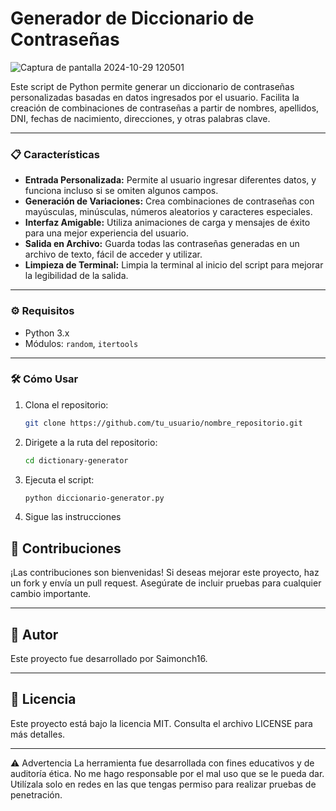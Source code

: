 # Generador de Diccionario de Contraseñas

![Captura de pantalla 2024-10-29 120501](https://github.com/user-attachments/assets/13766f2b-ece2-40aa-a6ce-bf96c5f7d4cb)

Este script de Python permite generar un diccionario de contraseñas personalizadas basadas en datos ingresados por el usuario. Facilita la creación de combinaciones de contraseñas a partir de nombres, apellidos, DNI, fechas de nacimiento, direcciones, y otras palabras clave. 

---

### 📋 Características

- **Entrada Personalizada:** Permite al usuario ingresar diferentes datos, y funciona incluso si se omiten algunos campos.
- **Generación de Variaciones:** Crea combinaciones de contraseñas con mayúsculas, minúsculas, números aleatorios y caracteres especiales.
- **Interfaz Amigable:** Utiliza animaciones de carga y mensajes de éxito para una mejor experiencia del usuario.
- **Salida en Archivo:** Guarda todas las contraseñas generadas en un archivo de texto, fácil de acceder y utilizar.
- **Limpieza de Terminal:** Limpia la terminal al inicio del script para mejorar la legibilidad de la salida.

---

### ⚙️ Requisitos

- Python 3.x
- Módulos: `random`, `itertools`

---

### 🛠️ Cómo Usar

1. Clona el repositorio:
   ```bash
   git clone https://github.com/tu_usuario/nombre_repositorio.git
2. Dirigete a la ruta del repositorio:
   ```bash
   cd dictionary-generator
3. Ejecuta el script:
   ```bash
   python diccionario-generator.py
4. Sigue las instrucciones

## 🤝 Contribuciones
¡Las contribuciones son bienvenidas! Si deseas mejorar este proyecto, haz un fork y envía un pull request. Asegúrate de incluir pruebas para cualquier cambio importante.

---

## 👤 Autor
Este proyecto fue desarrollado por Saimonch16.

---

## 📄 Licencia
Este proyecto está bajo la licencia MIT. Consulta el archivo LICENSE para más detalles.

---

⚠️ Advertencia
La herramienta fue desarrollada con fines educativos y de auditoría ética. No me hago responsable por el mal uso que se le pueda dar. Utilízala solo en redes en las que tengas permiso para realizar pruebas de penetración.
